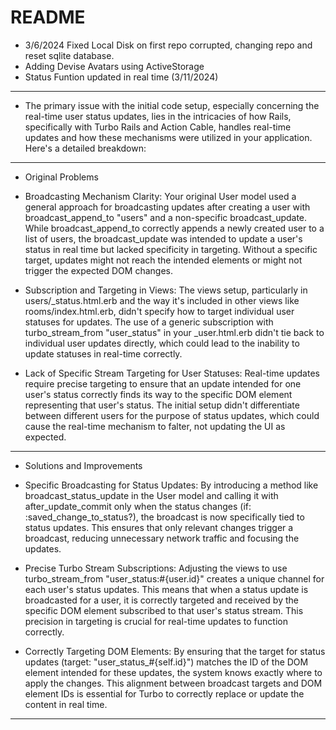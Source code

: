# README
* 3/6/2024 Fixed Local Disk on first repo corrupted, changing repo and reset sqlite database.
* Adding Devise Avatars using ActiveStorage
* Status Funtion updated in real time (3/11/2024)
-----------------------------------------------------------------------------------------------------------------------------------------
* The primary issue with the initial code setup, especially concerning the real-time user status updates, lies in the intricacies of how Rails, specifically with Turbo Rails and Action Cable, handles real-time updates and how these mechanisms were utilized in your application. Here's a detailed breakdown:
-------------------------------------------------------------------------------------------------------------------------------------------
* Original Problems
* Broadcasting Mechanism Clarity: Your original User model used a general approach for broadcasting updates after creating a user with broadcast_append_to "users" and a non-specific broadcast_update. While broadcast_append_to correctly appends a newly created user to a list of users, the broadcast_update was intended to update a user's status in real time but lacked specificity in targeting. Without a specific target, updates might not reach the intended elements or might not trigger the expected DOM changes.

* Subscription and Targeting in Views: The views setup, particularly in users/_status.html.erb and the way it's included in other views like rooms/index.html.erb, didn't specify how to target individual user statuses for updates. The use of a generic subscription with turbo_stream_from "user_status" in your _user.html.erb didn't tie back to individual user updates directly, which could lead to the inability to update statuses in real-time correctly.

* Lack of Specific Stream Targeting for User Statuses: Real-time updates require precise targeting to ensure that an update intended for one user's status correctly finds its way to the specific DOM element representing that user's status. The initial setup didn't differentiate between different users for the purpose of status updates, which could cause the real-time mechanism to falter, not updating the UI as expected.
-------------------------------------------------------------------------------------------------------------------------------------------
* Solutions and Improvements
* Specific Broadcasting for Status Updates: By introducing a method like broadcast_status_update in the User model and calling it with after_update_commit only when the status changes (if: :saved_change_to_status?), the broadcast is now specifically tied to status updates. This ensures that only relevant changes trigger a broadcast, reducing unnecessary network traffic and focusing the updates.

* Precise Turbo Stream Subscriptions: Adjusting the views to use turbo_stream_from "user_status:#{user.id}" creates a unique channel for each user's status updates. This means that when a status update is broadcasted for a user, it is correctly targeted and received by the specific DOM element subscribed to that user's status stream. This precision in targeting is crucial for real-time updates to function correctly.

* Correctly Targeting DOM Elements: By ensuring that the target for status updates (target: "user_status_#{self.id}") matches the ID of the DOM element intended for these updates, the system knows exactly where to apply the changes. This alignment between broadcast targets and DOM element IDs is essential for Turbo to correctly replace or update the content in real time.
--------------------------------------------------------------------------------------------------------------------------------------------------

